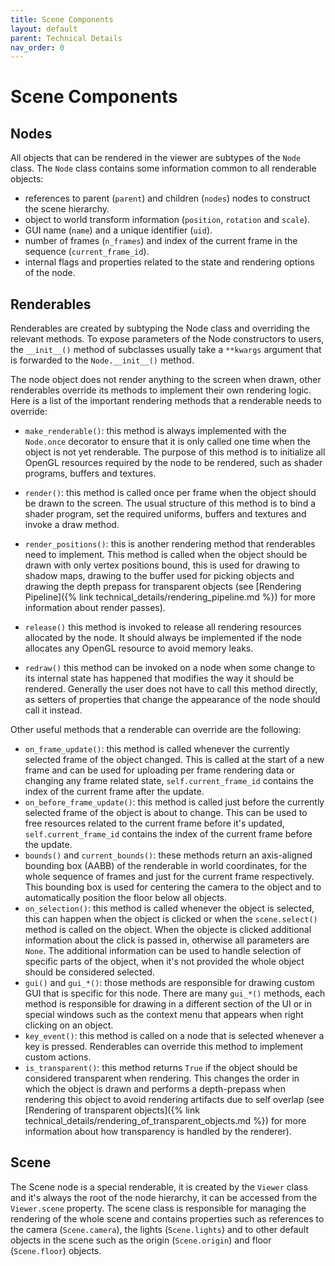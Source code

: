 ```yaml
---
title: Scene Components
layout: default
parent: Technical Details
nav_order: 0
---
```


# Scene Components

## Nodes

All objects that can be rendered in the viewer are subtypes of the `Node` class.
The `Node` class contains some information common to all renderable objects:
- references to parent (`parent`) and children (`nodes`) nodes to construct the scene hierarchy.
- object to world transform information (`position`, `rotation` and `scale`).
- GUI name (`name`) and a unique identifier (`uid`).
- number of frames (`n_frames`) and index of the current frame in the sequence (`current_frame_id`).
- internal flags and properties related to the state and rendering options of the node.


## Renderables

Renderables are created by subtyping the Node class and overriding the relevant methods.
To expose parameters of the Node constructors to users, the `__init__()` method of subclasses usually take
a `**kwargs` argument that is forwarded to the `Node.__init__()` method.

The node object does not render anything to the screen when drawn, other renderables
override its methods to implement their own rendering logic. Here is a list of
the important rendering methods that a renderable needs to override:

- `make_renderable()`: this method is always implemented with the `Node.once` decorator to ensure that it is only called one time
when the object is not yet renderable. The purpose of this method is to initialize
all OpenGL resources required by the node to be rendered, such as shader programs,
buffers and textures.

- `render()`: this method is called once per frame when the object should be drawn to the screen.
The usual structure of this method is to bind a shader program, set the required uniforms, buffers and textures and invoke a draw method.

- `render_positions()`: this is another rendering method that renderables need to implement.
This method is called when the object should be drawn
with only vertex positions bound, this is used for drawing to shadow maps, drawing to the buffer used for picking objects and drawing the depth prepass for transparent objects (see [Rendering Pipeline]({% link technical_details/rendering_pipeline.md %}) for more information about render passes).

- `release()` this method is invoked to release all rendering resources allocated by the node. It should always be implemented if the node allocates any OpenGL resource to avoid memory leaks.

- `redraw()` this method can be invoked on a node when some change to its internal
state has happened that modifies the way it should be rendered. Generally
the user does not have to call this method directly, as setters of properties that change
the appearance of the node should call it instead.

Other useful methods that a renderable can override are the following:
- `on_frame_update()`: this method is called whenever the currently selected frame of the object changed. This is called at the start of a new frame and can be used for uploading per frame rendering data or changing any frame related state, `self.current_frame_id` contains the index of the current frame after the update.
- `on_before_frame_update()`: this method is called just before the currently selected frame of the object is about to change. This can be used to free resources related to the current frame before it's updated, `self.current_frame_id` contains the index of the current frame before the update.
- `bounds()` and `current_bounds()`: these methods return an axis-aligned bounding box (AABB) of the renderable in world coordinates, for the whole sequence of frames and just for the current frame respectively.
This bounding box is used for centering the camera to the object and to automatically position the floor below all objects.
- `on_selection()`: this method is called whenever the object is selected, this can happen when the object is clicked or when the `scene.select()` method is called on the object. When the objecte is clicked additional information about the click is passed in, otherwise all parameters are `None`. The additional information can be used to handle selection of specific parts of the object, when it's not provided the whole object should be considered selected.
- `gui()` and `gui_*()`: those methods are responsible for drawing custom GUI that is specific for this node. There are many `gui_*()` methods, each method is responsible for drawing in a different section of the UI or in special windows such as the context menu that appears when right clicking on an object.
- `key_event()`: this method is called on a node that is selected whenever a key is pressed. Renderables can override this method to implement custom actions.
- `is_transparent()`: this method returns `True` if the object should be considered transparent when rendering. This changes the order in which the object is drawn and performs a depth-prepass when rendering this object to avoid rendering artifacts due to self overlap (see [Rendering of transparent objects]({% link technical_details/rendering_of_transparent_objects.md %}) for more information about how transparency is handled by the renderer).


## Scene

The Scene node is a special renderable, it is created by the `Viewer` class and it's always the root of the node hierarchy, it can be accessed from the `Viewer.scene` property. The scene class is responsible for managing the rendering of the whole scene and contains properties such as references to the camera (`Scene.camera`), the lights (`Scene.lights`) and to other default objects in the scene such as the origin (`Scene.origin`) and floor (`Scene.floor`) objects.
